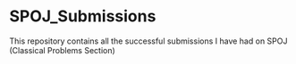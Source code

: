 # SPOJ_Submissions
This repository contains all the successful submissions I have had on SPOJ (Classical Problems Section)
